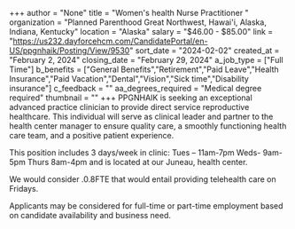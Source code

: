 +++
author = "None"
title = "Women's health Nurse Practitioner "
organization = "Planned Parenthood Great Northwest, Hawai'i, Alaska, Indiana, Kentucky"
location = "Alaska"
salary = "$46.00 - $85.00"
link = "https://us232.dayforcehcm.com/CandidatePortal/en-US/ppgnhaik/Posting/View/9530"
sort_date = "2024-02-02"
created_at = "February 2, 2024"
closing_date = "February 29, 2024"
a_job_type = ["Full Time"]
b_benefits = ["General Benefits","Retirement","Paid Leave","Health Insurance","Paid Vacation","Dental","Vision","Sick time","Disability insurance"]
c_feedback = ""
aa_degrees_required = "Medical degree required"
thumbnail = ""
+++
PPGNHAIK is seeking an exceptional advanced practice clinician to provide direct service reproductive healthcare. This individual will serve as clinical leader and partner to the health center manager to ensure quality care, a smoothly functioning health care team, and a positive patient experience. 

This position includes 3 days/week in clinic: Tues – 11am-7pm Weds- 9am-5pm Thurs 8am-4pm and is located at our Juneau, health center.

We would consider .0.8FTE that would entail providing telehealth care on Fridays.

Applicants may be considered for full-time or part-time employment based on candidate availability and business need.